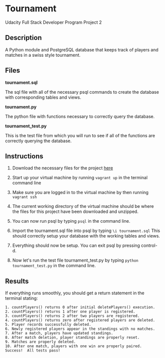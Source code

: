 # Tournament
Udacity Full Stack Developer Program Project 2

## Description

A Python module and PostgreSQL database that keeps track of players and matches in a swiss style tournament.

## Files

**tournament.sql**

The sql file with all of the necessary psql commands to create the database with corresponding tables and views.

**tournament.py**

The python file with functions necessary to correctly query the database.

**tournament_test.py**

This is the test file from which you will run to see if all of the functions are correctly querying the database.


## Instructions

1. Download the necessary files for the project [here](https://github.com/chasechaisson/tournament/archive/master.zip)

2. Start up your virtual machine by running ```vagrant up``` in the terminal command line

3. Make sure you are logged in to the virtual machine by then running ```vagrant ssh```

3. The current working directory of the virtual machine should be where the files for this project have been downloaded and unzipped.

4. You can now run psql by typing ```psql``` in the command line. 

5. Import the tournament.sql file into psql by typing ```\i tournament.sql``` 
This should correctly setup your database with the working tables and views.

6. Everything should now be setup. You can exit psql by pressing control-d. 

7. Now let's run the test file tournament_test.py by typing ```python tournament_test.py``` in the command line.

## Results

If everything runs smoothly, you should get a return statement in the terminal stating:

```
1. countPlayers() returns 0 after initial deletePlayers() execution.
2. countPlayers() returns 1 after one player is registered.
3. countPlayers() returns 2 after two players are registered.
4. countPlayers() returns zero after registered players are deleted.
5. Player records successfully deleted.
6. Newly registered players appear in the standings with no matches.
7. After a match, players have updated standings.
8. After match deletion, player standings are properly reset.
9. Matches are properly deleted.
10. After one match, players with one win are properly paired.
Success!  All tests pass!
```